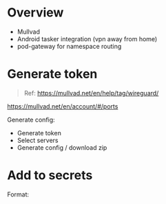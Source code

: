 

# Overview

* Mullvad
* Android tasker integration (vpn away from home)
* pod-gateway for namespace routing

# Generate token

> Ref: https://mullvad.net/en/help/tag/wireguard/

https://mullvad.net/en/account/#/ports

Generate config:
* Generate token
* Select servers
* Generate config / download zip

# Add to secrets

Format:
```

```